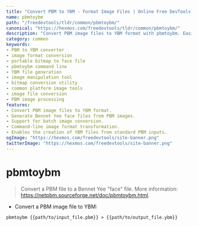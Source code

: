 ```yaml
---
title: "Convert PBM to YBM - Format Image Files | Online Free DevTools by Hexmos"
name: pbmtoybm
path: "/freedevtools/tldr/common/pbmtoybm/"
canonical: "https://hexmos.com/freedevtools/tldr/common/pbmtoybm/"
description: "Convert PBM image files to YBM format with pbmtoybm. Easily transform portable bitmap images into Bennet Yee face files. Free online tool, no registration required."
category: common
keywords:
- PBM to YBM converter
- image format conversion
- portable bitmap to face file
- pbmtoybm command line
- YBM file generation
- image manipulation tool
- bitmap conversion utility
- common platform image tools
- image file conversion
- PBM image processing
features:
- Convert PBM image files to YBM format.
- Generate Bennet Yee face files from PBM images.
- Support for batch image conversion.
- Command-line image format transformation.
- Enables the creation of YBM files from standard PBM inputs.
ogImage: "https://hexmos.com/freedevtools/site-banner.png"
twitterImage: "https://hexmos.com/freedevtools/site-banner.png"
---
```


# pbmtoybm

> Convert a PBM file to a Bennet Yee "face" file.
> More information: <https://netpbm.sourceforge.net/doc/pbmtoybm.html>.

- Convert a PBM image file to YBM:

`pbmtoybm {{path/to/input_file.pbm}} > {{path/to/output_file.ybm}}`
